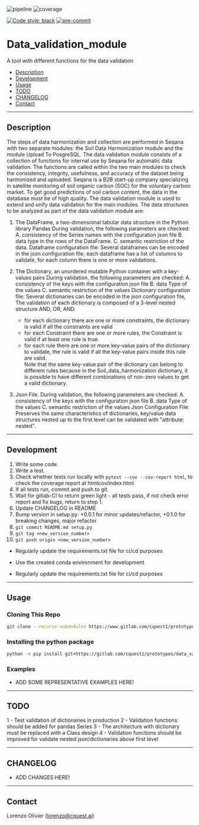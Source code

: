 ![pipeline](https://gitlab.com/cquest1/prototypes/data_validation_module/badges/master/pipeline.svg)
![coverage](https://gitlab.com/cquest1/prototypes/data_validation_module/badges/master/coverage.svg)

[![Code style: black](https://img.shields.io/badge/code%20style-black-000000.svg "black")](https://github.com/python/black)
[![pre-commit](https://img.shields.io/badge/pre--commit-enabled-brightgreen?logo=pre-commit&logoColor=white)](https://github.com/pre-commit/pre-commit)


# Data_validation_module

A tool with different functions for the data validation

- [Description](#description)
- [Development](#development)
- [Usage](#usage)
- [TODO](#todo)
- [CHANGELOG](#changelog)
- [Contact](#contact)

----

## Description

The steps of data harmonization and collection are performed in Seqana with two separate modules:
the Soil Data Harmonization module and the module Upload To PosgreSQL.
The data validation module consists of a collection of functions for internal use by Seqana for automatic data
validation.
The functions are called within the two main modules to check the consistency, integrity, usefulness,
and accuracy of the dataset being harmonized and uploaded.
Seqana is a B2B start-up company specializing in satellite monitoring of soil organic carbon (SOC) for the voluntary
carbon market.
To get good predictions of soil carbon content, the data in the database must be of high quality.
The data validation module is used to extend and unify data validation for the main modules.
The data structures to be analyzed as part of the data validation module are:

1. The DataFrame, a two-dimensional tabular data structure in the Python library Pandas
During validation, the following parameters are checked:
    A. consistency of the Series names with the configuration json file
    B. data type in the rows of the DataFrame.
    C. semantic restriction of the data.
Dataframe configuration file:
Several dataframes can be encoded in the json configuration file,
each dataframe has a list of columns to validate,
for each column there is one or more validations.

2. The Dictionary, an unordered mutable Python container with a key-values pairs
During validation, the following parameters are checked:
    A. consistency of the keys with the configuration json file
    B. data Type of the values
    C. semantic restriction of the values
Dictionary configuration file:
Several dictionaries can be encoded in the json configuration file,
The validation of each dictionary is composed of a 3-level nested structure AND, OR, AND.
   - for each dictionary there are one or more constraints, the dictionary is valid if all the constraints are valid
   - for each Constraint there are one or more rules, the Constraint is valid if at least one rule is true.
   - for each rule there are one or more key-value pairs of the dictionary to validate,
   the rule is valid if all the key-value pairs inside this rule are valid.  
Note that the same key-value pair of the dictionary can belong to different rules because
in the Soil_data_harmonization dictionary, it is possible to have different combinations of non-zero values to get
a valid dictionary.

3. Json File.
During validation, the following parameters are checked:
    A. consistency of the keys with the configuration json file
    B. data Type of the values
    C. semantic restriction of the values
Json Configuration File:
Preserves the same characteristics of dictionaries,
key/value data structures nested up to the first level can be validated with "attribute: nested".  
----

## Development

1. Write some code.
2. Write a test.
3. Check whether tests run locally with ```pytest --cov --cov-report html```,
   to check the coverage report at htmlcov/index.html
4. If all tests run, commit and push to git.
5. Wait for gitlab-CI to return green light - all tests pass, if not check error report and fix bugs, return to step 1.
6. Update CHANGELOG in README
7. Bump version in setup.py: +0.0.1 for minor updates/refactor, +0.1.0 for breaking changes, major refactor
8. ```git commit README.md setup.py```
9. ```git tag <new_version_number>```
10. ```git push origin <new_version_number>```
- Regularly update the requirements.txt file for ci/cd purposes

- Use the created conda environment for development
- Regularly update the requirements.txt file for ci/cd purposes


----

## Usage

### Cloning This Repo

```bash
git clone --recurse-submodules https://www.gitlab.com/cquest1/prototypes/data_validation_module.git
```

### Installing the python package

```bash
python -m pip install git+https://gitlab.com/cquest1/prototypes/data_validation_module@0.1.16
```


### Examples

- ADD SOME REPRESENTATIVE EXAMPLES HERE!

----


## TODO
1 - Test validation of dictionaries in production
2 - Validation functions should be added for pandas Series
3 - The architecture with dictionary must be replaced with a Class design
4 - Validation functions should be improved for validate nested json/dictionaries above first level



----

## CHANGELOG

- ADD CHANGES HERE!

----

## Contact

Lorenzo Olivier ([lorenzo@cquest.ai](mailto:lorenzo@cquest.ai))
